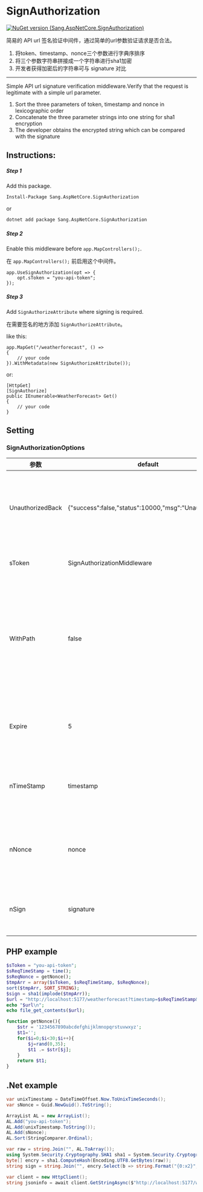 ﻿# SignAuthorization

[![NuGet version (Sang.AspNetCore.SignAuthorization)](https://img.shields.io/nuget/v/Sang.AspNetCore.SignAuthorization.svg?style=flat-square)](https://www.nuget.org/packages/Sang.AspNetCore.SignAuthorization/)

简易的 API url 签名验证中间件，通过简单的url参数验证请求是否合法。

1. 将token、timestamp、nonce三个参数进行字典序排序 
1. 将三个参数字符串拼接成一个字符串进行sha1加密
1. 开发者获得加密后的字符串可与 signature 对比

<hr>

Simple API url signature verification middleware.Verify that the request is legitimate with a simple url parameter.

1. Sort the three parameters of token, timestamp and nonce in lexicographic order
1. Concatenate the three parameter strings into one string for sha1 encryption
1. The developer obtains the encrypted string which can be compared with the signature

## Instructions:

##### Step 1 

Add this package.

```bash
Install-Package Sang.AspNetCore.SignAuthorization
```

or

```bash
dotnet add package Sang.AspNetCore.SignAuthorization
```

##### Step 2 

Enable this middleware before `app.MapControllers();`.

在  `app.MapControllers();` 前启用这个中间件。

```
app.UseSignAuthorization(opt => {
    opt.sToken = "you-api-token";
});
```

##### Step 3

Add `SignAuthorizeAttribute` where signing is required.

在需要签名的地方添加 `SignAuthorizeAttribute`。

like this:

```
app.MapGet("/weatherforecast", () =>
{
    // your code
}).WithMetadata(new SignAuthorizeAttribute());
```

or:

```
[HttpGet]
[SignAuthorize]
public IEnumerable<WeatherForecast> Get()
{
    // your code
}
```

## Setting

### SignAuthorizationOptions


| 参数 | default | 说明|
| --- | --- | --- |
| UnauthorizedBack | {"success":false,"status":10000,"msg":"Unauthorized"} |  json return content after validation failure <br> 验证失败后的 json 返回 |
| sToken | SignAuthorizationMiddleware | API token for sign <br> API签名使用的token |
| WithPath | false |  Need to include the requested path when signing, starting with '/' <br> 签名时需要包含请求的路径，以 '/' 开头 |
| Expire |  5 | Signature expiration time (unit: second) <br> 签名过期时间（单位:秒） |
| nTimeStamp | timestamp  |  GET parameter name for timestamp <br> 时间戳的GET参数名 |
| nNonce | nonce  | GET parameter name of random number <br> 随机数的GET参数名 |
| nSign | signature | Sign GET parameter name <br> 签名的GET参数名 |


## PHP example

```php
$sToken = "you-api-token";
$sReqTimeStamp = time();
$sReqNonce = getNonce();
$tmpArr = array($sToken, $sReqTimeStamp, $sReqNonce);
sort($tmpArr, SORT_STRING);
$sign = sha1(implode($tmpArr));
$url = "http://localhost:5177/weatherforecast?timestamp=$sReqTimeStamp&nonce=$sReqNonce&signature=$sign";
echo "$url\n";
echo file_get_contents($url);

function getNonce(){
    $str = '1234567890abcdefghijklmnopqrstuvwxyz';
    $t1='';
    for($i=0;$i<30;$i++){
        $j=rand(0,35);
        $t1 .= $str[$j];
    }
    return $t1;
}
```

## .Net example

```csharp
var unixTimestamp = DateTimeOffset.Now.ToUnixTimeSeconds();
var sNonce = Guid.NewGuid().ToString();

ArrayList AL = new ArrayList();
AL.Add("you-api-token");
AL.Add(unixTimestamp.ToString());
AL.Add(sNonce);
AL.Sort(StringComparer.Ordinal);

var raw = string.Join("", AL.ToArray());
using System.Security.Cryptography.SHA1 sha1 = System.Security.Cryptography.SHA1.Create();
byte[] encry = sha1.ComputeHash(Encoding.UTF8.GetBytes(raw));
string sign = string.Join("", encry.Select(b => string.Format("{0:x2}", b)).ToArray()).ToLower();

var client = new HttpClient();
string jsoninfo = await client.GetStringAsync($"http://localhost:5177/weatherforecast?timestamp={unixTimestamp}&nonce={sNonce}&signature={sign}");
```